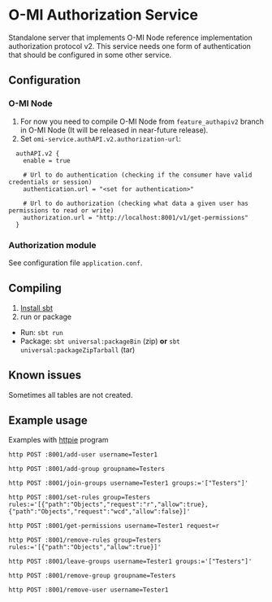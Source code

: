 O-MI Authorization Service
==========================

Standalone server that implements O-MI Node reference implementation authorization protocol v2.
This service needs one form of authentication that should be configured in some other service.


Configuration
--------------

### O-MI Node


1. For now you need to compile O-MI Node from `feature_authapiv2` branch in O-MI Node (It will be released in near-future release).
2. Set `omi-service.authAPI.v2.authorization-url`:
```
  authAPI.v2 {
    enable = true

    # Url to do authentication (checking if the consumer have valid credentials or session)
    authentication.url = "<set for authentication>"

    # Url to do authorization (checking what data a given user has permissions to read or write)
    authorization.url = "http://localhost:8001/v1/get-permissions"
  }
```

### Authorization module

See configuration file `application.conf`.


Compiling
----------

<!-- 2. Run tests: `sbt test`-->
1. [Install sbt](https://www.scala-sbt.org/1.0/docs/Setup.html)
3. run or package
  - Run: `sbt run`
  - Package: `sbt universal:packageBin` (zip) **or** `sbt universal:packageZipTarball` (tar)

Known issues
------------

Sometimes all tables are not created.

Example usage
-------------

Examples with [httpie](https://httpie.org/doc) program

`http POST :8001/add-user username=Tester1`

`http POST :8001/add-group groupname=Testers`

`http POST :8001/join-groups username=Tester1 groups:='["Testers"]'`

`http POST :8001/set-rules group=Testers rules:='[{"path":"Objects","request":"r","allow":true},{"path":"Objects","request":"wcd","allow":false}]'`

`http POST :8001/get-permissions username=Tester1 request=r`

`http POST :8001/remove-rules group=Testers rules:='[{"path":"Objects","allow":true}]'` 

`http POST :8001/leave-groups username=Tester1 groups:='["Testers"]'`

`http POST :8001/remove-group groupname=Testers`

`http POST :8001/remove-user username=Tester1`
